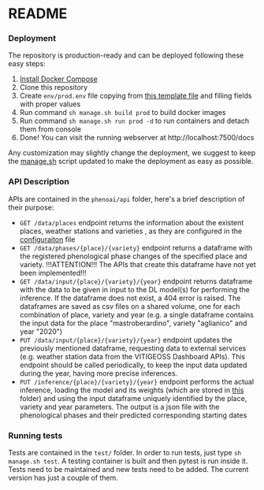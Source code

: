 # README #

### Deployment ###

The repository is production-ready and can be deployed following these easy steps:

1. [Install Docker Compose](https://docs.docker.com/compose/install/)
2. Clone this repository
3. Create `env/prod.env` file copying from [this template file](env/dev.env) and filling fields with proper values
4. Run command `sh manage.sh build prod` to build docker images
5. Run command `sh manage.sh run prod -d` to run containers and detach them from console
6. Done! You can visit the running webserver at http://localhost:7500/docs

Any customization may slightly change the deployment, we suggest to keep the [manage.sh](manage.sh) script updated to make the deployment as easy as possible.

### API Description ###

APIs are contained in the `phenoai/api` folder, here's a brief description of their purpose:

* `GET /data/places` endpoint returns the information about the existent places, weather stations and varieties , as they are configured in the [configuraiton](config.json) file
* `GET /data/phases/{place}/{variety}` endpoint returns a dataframe with the registered phenological phase changes of the specified place and variety.
  !!!ATTENTION!!! The APIs that create this dataframe have not yet been implemented!!!
* `GET /data/input/{place}/{variety}/{year}` endpoint returns dataframe with the data to be given in input to the DL model(s) for performing the inference. If the dataframe does
  not exist, a 404 error is raised. The dataframes are saved as csv files on a shared volume, one for each combination of place, variety and year (e.g. a single dataframe contains
  the input data for the place "mastroberardino", variety "aglianico" and year "2020")
* `PUT /data/input/{place}/{variety}/{year}` endpoint updates the previously mentioned dataframe, requesting data to external services (e.g. weather station data from the VITIGEOSS
  Dashboard APIs). This endpoint should be called periodically, to keep the input data updated during the year, having more precise inferences.
* `PUT /inference/{place}/{variety}/{year}` endpoint performs the actual inference, loading the model and its weights (which are stored in [this](model_weights) folder) and using
  the input dataframe uniquely identified by the place, variety and year parameters. The output is a json file with the phenological phases and their predicted corresponding starting
  dates

### Running tests ###

Tests are contained in the `test/` folder. In order to run tests, just type `sh manage.sh test`. A testing container is built and then pytest is run inside it.
Tests need to be maintained and new tests need to be added. The current version has just a couple of them.